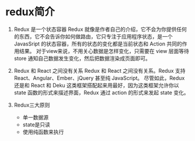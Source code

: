 # redux简介
1. Redux 是一个状态容器
Redux 就像是作者自己的介绍，它不会为你提供任何的东西，它不会告诉你如何做路由，它只专注于应用程序状态，是一个 JavasSript 的状态容器，所有的状态的变化都是当前状态和 Action 共同的作用结果。 对于view来说，不用关心数据是怎样变化，只需要在 view 层面等待 store 通知自己数据发生变化，然后把数据渲染成页面即可。

2. Redux 和 React 之间没有关系
Redux 和 React 之间没有关系。Redux 支持 React、Angular、Ember、jQuery 甚至纯 JavaScript。 尽管如此，Redux 还是和 React 和 Deku 这类框架搭配起来用最好，因为这类框架允许你以 state 函数的形式来描述界面，Redux 通过 action 的形式来发起 state 变化。

3. Redux三大原则
	- 单一数据源
	- state是只读
	- 使用纯函数来执行